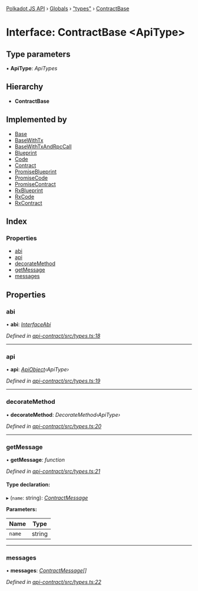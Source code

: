[Polkadot JS API](../README.md) › [Globals](../globals.md) › ["types"](../modules/_types_.md) › [ContractBase](_types_.contractbase.md)

# Interface: ContractBase <**ApiType**>

## Type parameters

▪ **ApiType**: *ApiTypes*

## Hierarchy

* **ContractBase**

## Implemented by

* [Base](../classes/_base_util_.base.md)
* [BaseWithTx](../classes/_base_util_.basewithtx.md)
* [BaseWithTxAndRpcCall](../classes/_base_util_.basewithtxandrpccall.md)
* [Blueprint](../classes/_base_blueprint_.blueprint.md)
* [Code](../classes/_base_code_.code.md)
* [Contract](../classes/_base_contract_.contract.md)
* [PromiseBlueprint](../classes/_promise_promiseblueprint_.promiseblueprint.md)
* [PromiseCode](../classes/_promise_promisecode_.promisecode.md)
* [PromiseContract](../classes/_promise_promisecontract_.promisecontract.md)
* [RxBlueprint](../classes/_rx_rxblueprint_.rxblueprint.md)
* [RxCode](../classes/_rx_rxcode_.rxcode.md)
* [RxContract](../classes/_rx_rxcontract_.rxcontract.md)

## Index

### Properties

* [abi](_types_.contractbase.md#abi)
* [api](_types_.contractbase.md#api)
* [decorateMethod](_types_.contractbase.md#decoratemethod)
* [getMessage](_types_.contractbase.md#getmessage)
* [messages](_types_.contractbase.md#messages)

## Properties

###  abi

• **abi**: *[InterfaceAbi](_types_.interfaceabi.md)*

*Defined in [api-contract/src/types.ts:18](https://github.com/polkadot-js/api/blob/7b9a11ac25/packages/api-contract/src/types.ts#L18)*

___

###  api

• **api**: *[ApiObject](../modules/_types_.md#apiobject)‹ApiType›*

*Defined in [api-contract/src/types.ts:19](https://github.com/polkadot-js/api/blob/7b9a11ac25/packages/api-contract/src/types.ts#L19)*

___

###  decorateMethod

• **decorateMethod**: *DecorateMethod‹ApiType›*

*Defined in [api-contract/src/types.ts:20](https://github.com/polkadot-js/api/blob/7b9a11ac25/packages/api-contract/src/types.ts#L20)*

___

###  getMessage

• **getMessage**: *function*

*Defined in [api-contract/src/types.ts:21](https://github.com/polkadot-js/api/blob/7b9a11ac25/packages/api-contract/src/types.ts#L21)*

#### Type declaration:

▸ (`name`: string): *[ContractMessage](_types_.contractmessage.md)*

**Parameters:**

Name | Type |
------ | ------ |
`name` | string |

___

###  messages

• **messages**: *[ContractMessage](_types_.contractmessage.md)[]*

*Defined in [api-contract/src/types.ts:22](https://github.com/polkadot-js/api/blob/7b9a11ac25/packages/api-contract/src/types.ts#L22)*
